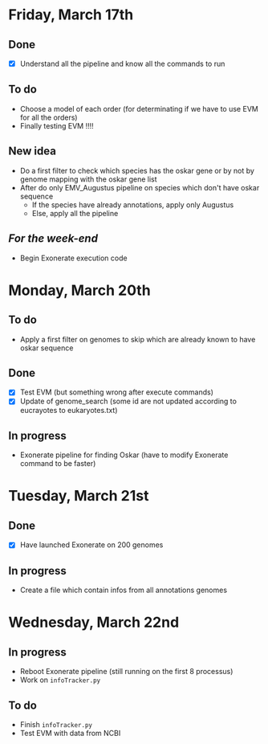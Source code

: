 # Friday, March 17th

## Done 
- [x] Understand all the pipeline and know all the commands to run

## To do
- Choose a model of each order (for determinating if we have to use EVM for all the orders)
- Finally testing EVM !!!!

## New idea
- Do a first filter to check which species has the oskar gene or by not by genome mapping with the oskar gene list
- After do only EMV_Augustus pipeline on species which don't have oskar sequence
    * If the species have already annotations, apply only Augustus
    * Else, apply all the pipeline

## _For the week-end_
- Begin Exonerate execution code


# Monday, March 20th

## To do
- Apply a first filter on genomes to skip which are already known to have oskar sequence

## Done
- [x] Test EVM (but something wrong after execute commands)
- [x] Update of genome\_search (some id are not updated according to eucrayotes to eukaryotes.txt)

## In progress
- Exonerate pipeline for finding Oskar (have to modify Exonerate command to be faster)


# Tuesday, March 21st

## Done
- [x] Have launched Exonerate on 200 genomes 

## In progress
- Create a file which contain infos from all annotations genomes 


# Wednesday, March 22nd

## In progress
- Reboot Exonerate pipeline (still running on the first 8 processus)
- Work on `infoTracker.py`

## To do
- Finish `infoTracker.py`
- Test EVM with data from NCBI
